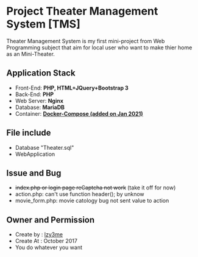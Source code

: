 # Project Theater Management System [TMS]

Theater Management System is my first mini-project from Web Programming subject that aim for local user who want to make thier home as an Mini-Theater.

## Application Stack

- Front-End: __PHP, HTML+JQuery+Bootstrap 3__
- Back-End: __PHP__
- Web Server: __Nginx__
- Database: __MariaDB__
- Container: __[Docker-Compose (added on Jan 2021)](https://gist.github.com/lzy3me/85c444f8599bbbadc7e21403046fda60)__

## File include

- Database "Theater.sql"
- WebApplication

## Issue and Bug

- ~~index.php or login page reCaptcha not work~~ (take it off for now)
- action.php: can't use function header(); by unknow
- movie_form.php: movie catology bug not sent value to action

## Owner and Permission

- Create by : [lzy3me](https://github.com/lzy3me)
- Create At : October 2017
- You do whatever you want
